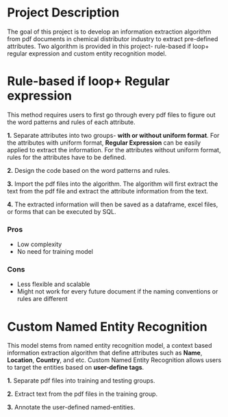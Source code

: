 # Project Description
The goal of this project is to develop an information extraction algorithm from pdf documents in chemical distributor industry to extract pre-defined attributes. Two algorithm is provided in this project- rule-based if loop+ regular expression and custom entity recognition model.
# Rule-based if loop+ Regular expression
This method requires users to first go through every pdf files to figure out the word patterns and rules of each attribute.

**1.** Separate attributes into two groups- **with or without uniform format**. For the attributes with uniform format, **Regular Expression** can be easily applied to extract the information. For the attributes without uniform format, rules for the attributes have to be defined.

**2.** Design the code based on the word patterns and rules.

**3.** Import the pdf files into the algorithm. The algorithm will first extract the text from the pdf file and extract the attribute information from the text.

**4.** The extracted information will then be saved as a dataframe, excel files, or forms that can be executed by SQL.
### Pros
* Low complexity
* No need for training model
### Cons
* Less flexible and scalable
* Might not work for every future document if the naming conventions or rules are different

# Custom Named Entity Recognition
This model stems from named entity recognition model, a context based information extraction algorithm that define attributes such as **Name**, **Location**, **Country**, and etc. Custom Named Entity Recognition allows users to target the entities based on **user-define tags**.

**1.** Separate pdf files into training and testing groups.

**2.** Extract text from the pdf files in the training group.

**3.** Annotate the user-defined named-entities.
